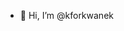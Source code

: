 - 👋 Hi, I’m @kforkwanek


<!---
kforkwanek/kforkwanek is a ✨ special ✨ repository because its `README.md` (this file) appears on your GitHub profile.
You can click the Preview link to take a look at your changes.
--->
